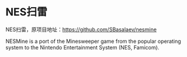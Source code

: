 # NES扫雷

NES扫雷，原项目地址：https://github.com/SBasalaev/nesmine

NESMine is a port of the Minesweeper game from the popular operating
system to the Nintendo Entertainment System (NES, Famicom).